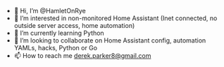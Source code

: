 - 👋 Hi, I’m @HamletOnRye
- 👀 I’m interested in non-monitored Home Assistant (Inet connected, no outside server access, home automation)
- 🌱 I’m currently learning Python
- 💞️ I’m looking to collaborate on Home Assistant config, automation YAMLs, hacks, Python or Go
- 📫 How to reach me derek.parker8@gmail.com

<!---
HamletOnRye/HamletOnRye is a ✨ special ✨ repository because its `README.md` (this file) appears on your GitHub profile.
You can click the Preview link to take a look at your changes.
--->
